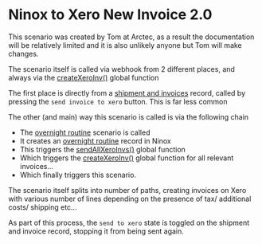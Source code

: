 # Ninox to Xero New Invoice 2.0

This scenario was created by Tom at Arctec, as a result the documentation will be relatively limited and it is also unlikely anyone but Tom will make changes.

The scenario itself is called via webhook from 2 different places, and always via the [createXeroInv()](../ninoxGeneral/globalFunctions/createXeroInvoice.md) global function

The first place is directly from a [shipment and invoices](../ninoxTables/shipmentsAndInvoices.md) record, called by pressing the `send invoice to xero` button. This is far less common

The other (and main) way this scenario is called is via the following chain

- The [overnight routine](overnightRotuineXero.md) scenario is called
- It creates an [overnight routine](../ninoxTables/overnightRoutines.md) record in Ninox
- This triggers the [sendAllXeroInvs()](../ninoxGeneral/globalFunctions/sendAllXeroInvs.md) global function
- Which triggers the [createXeroInv()](../ninoxGeneral/globalFunctions/createXeroInvoice.md) global function for all relevant invoices...
- Which finally triggers this scenario.

The scenario itself splits into number of paths, creating invoices on Xero with various number of lines depending on the presence of tax/ additional costs/ shipping etc...

As part of this process, the `send to xero` state is toggled on the shipment and invoice record, stopping it from being sent again.
